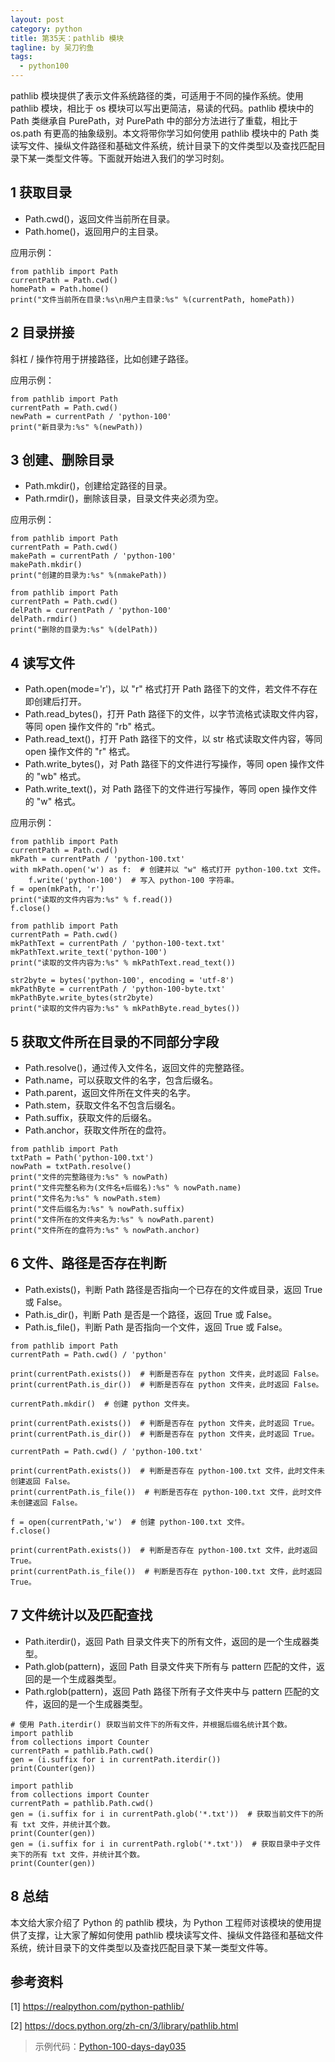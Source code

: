 ```yaml
---
layout: post
category: python
title: 第35天：pathlib 模块
tagline: by 吴刀钓鱼
tags: 
  - python100
---
```


pathlib 模块提供了表示文件系统路径的类，可适用于不同的操作系统。使用 pathlib 模块，相比于 os 模块可以写出更简洁，易读的代码。pathlib 模块中的 Path 类继承自 PurePath，对 PurePath 中的部分方法进行了重载，相比于 os.path 有更高的抽象级别。本文将带你学习如何使用 pathlib 模块中的 Path 类读写文件、操纵文件路径和基础文件系统，统计目录下的文件类型以及查找匹配目录下某一类型文件等。下面就开始进入我们的学习时刻。

<!--more-->

## 1 获取目录

- Path.cwd()，返回文件当前所在目录。
- Path.home()，返回用户的主目录。

应用示例：

```
from pathlib import Path
currentPath = Path.cwd()
homePath = Path.home()
print("文件当前所在目录:%s\n用户主目录:%s" %(currentPath, homePath))
```

## 2 目录拼接

斜杠 / 操作符用于拼接路径，比如创建子路径。

应用示例：

```
from pathlib import Path
currentPath = Path.cwd()
newPath = currentPath / 'python-100'
print("新目录为:%s" %(newPath))
```

## 3 创建、删除目录

- Path.mkdir()，创建给定路径的目录。
- Path.rmdir()，删除该目录，目录文件夹必须为空。

应用示例：

```
from pathlib import Path
currentPath = Path.cwd()
makePath = currentPath / 'python-100'
makePath.mkdir()
print("创建的目录为:%s" %(nmakePath))
```

```
from pathlib import Path
currentPath = Path.cwd()
delPath = currentPath / 'python-100'
delPath.rmdir()
print("删除的目录为:%s" %(delPath))
```

## 4 读写文件

- Path.open(mode='r')，以 "r" 格式打开 Path 路径下的文件，若文件不存在即创建后打开。
- Path.read_bytes()，打开 Path 路径下的文件，以字节流格式读取文件内容，等同 open 操作文件的 "rb" 格式。
- Path.read_text()，打开 Path 路径下的文件，以 str 格式读取文件内容，等同 open 操作文件的 "r" 格式。
- Path.write_bytes()，对 Path 路径下的文件进行写操作，等同 open 操作文件的 "wb" 格式。
- Path.write_text()，对 Path 路径下的文件进行写操作，等同 open 操作文件的 "w" 格式。

应用示例：

```
from pathlib import Path
currentPath = Path.cwd()
mkPath = currentPath / 'python-100.txt'
with mkPath.open('w') as f:  # 创建并以 "w" 格式打开 python-100.txt 文件。
    f.write('python-100')  # 写入 python-100 字符串。
f = open(mkPath, 'r')
print("读取的文件内容为:%s" % f.read())
f.close()
```

```
from pathlib import Path
currentPath = Path.cwd()
mkPathText = currentPath / 'python-100-text.txt'
mkPathText.write_text('python-100')
print("读取的文件内容为:%s" % mkPathText.read_text())

str2byte = bytes('python-100', encoding = 'utf-8')
mkPathByte = currentPath / 'python-100-byte.txt'
mkPathByte.write_bytes(str2byte)
print("读取的文件内容为:%s" % mkPathByte.read_bytes())
```

## 5 获取文件所在目录的不同部分字段

- Path.resolve()，通过传入文件名，返回文件的完整路径。
- Path.name，可以获取文件的名字，包含后缀名。
- Path.parent，返回文件所在文件夹的名字。
- Path.stem，获取文件名不包含后缀名。
- Path.suffix，获取文件的后缀名。
- Path.anchor，获取文件所在的盘符。

```
from pathlib import Path
txtPath = Path('python-100.txt')
nowPath = txtPath.resolve()
print("文件的完整路径为:%s" % nowPath)
print("文件完整名称为(文件名+后缀名):%s" % nowPath.name)
print("文件名为:%s" % nowPath.stem)
print("文件后缀名为:%s" % nowPath.suffix)
print("文件所在的文件夹名为:%s" % nowPath.parent)
print("文件所在的盘符为:%s" % nowPath.anchor)
```

## 6 文件、路径是否存在判断

- Path.exists()，判断 Path 路径是否指向一个已存在的文件或目录，返回 True 或 False。
- Path.is_dir()，判断 Path 是否是一个路径，返回 True 或 False。
- Path.is_file()，判断 Path 是否指向一个文件，返回 True 或 False。

```
from pathlib import Path
currentPath = Path.cwd() / 'python'

print(currentPath.exists())  # 判断是否存在 python 文件夹，此时返回 False。
print(currentPath.is_dir())  # 判断是否存在 python 文件夹，此时返回 False。

currentPath.mkdir()  # 创建 python 文件夹。

print(currentPath.exists())  # 判断是否存在 python 文件夹，此时返回 True。
print(currentPath.is_dir())  # 判断是否存在 python 文件夹，此时返回 True。

currentPath = Path.cwd() / 'python-100.txt'

print(currentPath.exists())  # 判断是否存在 python-100.txt 文件，此时文件未创建返回 False。
print(currentPath.is_file())  # 判断是否存在 python-100.txt 文件，此时文件未创建返回 False。

f = open(currentPath,'w')  # 创建 python-100.txt 文件。
f.close()

print(currentPath.exists())  # 判断是否存在 python-100.txt 文件，此时返回 True。
print(currentPath.is_file())  # 判断是否存在 python-100.txt 文件，此时返回 True。
```

## 7 文件统计以及匹配查找

- Path.iterdir()，返回 Path 目录文件夹下的所有文件，返回的是一个生成器类型。
- Path.glob(pattern)，返回 Path 目录文件夹下所有与 pattern 匹配的文件，返回的是一个生成器类型。
- Path.rglob(pattern)，返回 Path 路径下所有子文件夹中与 pattern 匹配的文件，返回的是一个生成器类型。

```
# 使用 Path.iterdir() 获取当前文件下的所有文件，并根据后缀名统计其个数。
import pathlib
from collections import Counter
currentPath = pathlib.Path.cwd()
gen = (i.suffix for i in currentPath.iterdir())
print(Counter(gen))
```

```
import pathlib
from collections import Counter
currentPath = pathlib.Path.cwd()
gen = (i.suffix for i in currentPath.glob('*.txt'))  # 获取当前文件下的所有 txt 文件，并统计其个数。
print(Counter(gen))
gen = (i.suffix for i in currentPath.rglob('*.txt'))  # 获取目录中子文件夹下的所有 txt 文件，并统计其个数。
print(Counter(gen))
```

## 8 总结

本文给大家介绍了 Python 的 pathlib 模块，为 Python 工程师对该模块的使用提供了支撑，让大家了解如何使用 pathlib 模块读写文件、操纵文件路径和基础文件系统，统计目录下的文件类型以及查找匹配目录下某一类型文件等。

## 参考资料

[1] https://realpython.com/python-pathlib/

[2] https://docs.python.org/zh-cn/3/library/pathlib.html

> 示例代码：[Python-100-days-day035](https://github.com/JustDoPython/python-100-day)
